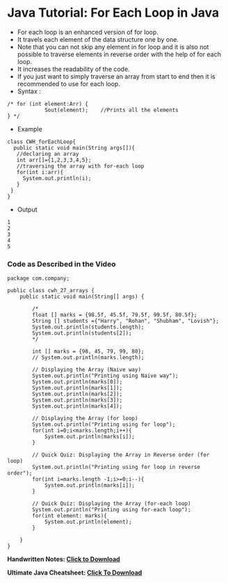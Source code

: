 # Java Tutorial: For Each Loop in Java
- For each loop is an enhanced version of for loop.
- It travels each element of the data structure one by one.
- Note that you can not skip any element in for loop and it is also not possible to traverse elements in reverse order with the help of for each loop.
- It increases the readability of the code.
- If you just want to simply traverse an array from start to end then it is recommended to use for each loop.
- Syntax :
```
/* for (int element:Arr) {
            Sout(element);    //Prints all the elements
} */
```
- Example
```
class CWH_forEachLoop{  
  public static void main(String args[]){  
   //declaring an array  
   int arr[]={1,2,3,3,4,5};  
   //traversing the array with for-each loop  
   for(int i:arr){  
     System.out.println(i);  
   }  
 }   
}  
```
- Output
```
1
2
3
4
5
```

### Code as Described in the Video
```
package com.company;

public class cwh_27_arrays {
    public static void main(String[] args) {

        /*
        float [] marks = {98.5f, 45.5f, 79.5f, 99.5f, 80.5f};
        String [] students ={"Harry", "Rohan", "Shubham", "Lovish"};
        System.out.println(students.length);
        System.out.println(students[2]);
        */

        int [] marks = {98, 45, 79, 99, 80};
        // System.out.println(marks.length);

        // Displaying the Array (Naive way)
        System.out.println("Printing using Naive way");
        System.out.println(marks[0]);
        System.out.println(marks[1]);
        System.out.println(marks[2]);
        System.out.println(marks[3]);
        System.out.println(marks[4]);

        // Displaying the Array (for loop)
        System.out.println("Printing using for loop");
        for(int i=0;i<marks.length;i++){
            System.out.println(marks[i]);
        }

        // Quick Quiz: Displaying the Array in Reverse order (for loop)
        System.out.println("Printing using for loop in reverse order");
        for(int i=marks.length -1;i>=0;i--){
            System.out.println(marks[i]);
        }

        // Quick Quiz: Displaying the Array (for-each loop)
        System.out.println("Printing using for-each loop");
        for(int element: marks){
            System.out.println(element);
        }

    }
}
```

**Handwritten Notes: [Click to Download](https://api.codewithharry.com/media/videoSeriesFiles/courseFiles/java-tutorials-for-beginners-27/Chapter_6_Arrays.pdf)**

**Ultimate Java Cheatsheet: [Click To Download](https://api.codewithharry.com/media/videoSeriesFiles/courseFiles/java-tutorials-for-beginners-27/UltimateJavaCheatSheet.pdf)**
